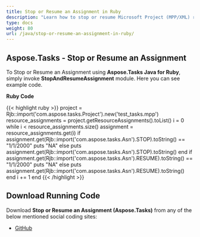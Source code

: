 ```yaml
---
title: Stop or Resume an Assignment in Ruby
description: "Learn how to stop or resume Microsoft Project (MPP/XML) resource assignments using Aspose.Tasks Java for Ruby."
type: docs
weight: 80
url: /java/stop-or-resume-an-assignment-in-ruby/
---
```


## **Aspose.Tasks - Stop or Resume an Assignment**
To Stop or Resume an Assignment using **Aspose.Tasks Java for Ruby**, simply invoke **StopAndResumeAssignment** module. Here you can see example code.

**Ruby Code**

{{< highlight ruby >}}
project = Rjb::import('com.aspose.tasks.Project').new('test_tasks.mpp')
resource_assignments = project.getResourceAssignments().toList()
i = 0
while i < resource_assignments.size()
  assignment = resource_assignments.get(i)
  if assignment.get(Rjb::import('com.aspose.tasks.Asn').STOP).toString() == "1/1/2000"
    puts "NA"
  else
     puts assignment.get(Rjb::import('com.aspose.tasks.Asn').STOP).toString()
  end
  if assignment.get(Rjb::import('com.aspose.tasks.Asn').RESUME).toString() == "1/1/2000"
    puts "NA"
  else
    puts assignment.get(Rjb::import('com.aspose.tasks.Asn').RESUME).toString()
  end
  i += 1
end
{{< /highlight >}}

## **Download Running Code**
Download **Stop or Resume an Assignment (Aspose.Tasks)** from any of the below mentioned social coding sites:

- [GitHub](https://github.com/aspose-tasks/Aspose.Tasks-for-Java/blob/master/Plugins/Aspose_Tasks_Java_for_Ruby/lib/asposetasksjava/ResourceAssignments/stopandresumeassignment.rb)
